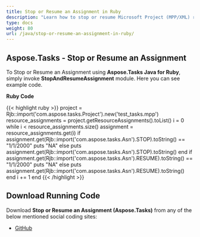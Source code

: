 ```yaml
---
title: Stop or Resume an Assignment in Ruby
description: "Learn how to stop or resume Microsoft Project (MPP/XML) resource assignments using Aspose.Tasks Java for Ruby."
type: docs
weight: 80
url: /java/stop-or-resume-an-assignment-in-ruby/
---
```


## **Aspose.Tasks - Stop or Resume an Assignment**
To Stop or Resume an Assignment using **Aspose.Tasks Java for Ruby**, simply invoke **StopAndResumeAssignment** module. Here you can see example code.

**Ruby Code**

{{< highlight ruby >}}
project = Rjb::import('com.aspose.tasks.Project').new('test_tasks.mpp')
resource_assignments = project.getResourceAssignments().toList()
i = 0
while i < resource_assignments.size()
  assignment = resource_assignments.get(i)
  if assignment.get(Rjb::import('com.aspose.tasks.Asn').STOP).toString() == "1/1/2000"
    puts "NA"
  else
     puts assignment.get(Rjb::import('com.aspose.tasks.Asn').STOP).toString()
  end
  if assignment.get(Rjb::import('com.aspose.tasks.Asn').RESUME).toString() == "1/1/2000"
    puts "NA"
  else
    puts assignment.get(Rjb::import('com.aspose.tasks.Asn').RESUME).toString()
  end
  i += 1
end
{{< /highlight >}}

## **Download Running Code**
Download **Stop or Resume an Assignment (Aspose.Tasks)** from any of the below mentioned social coding sites:

- [GitHub](https://github.com/aspose-tasks/Aspose.Tasks-for-Java/blob/master/Plugins/Aspose_Tasks_Java_for_Ruby/lib/asposetasksjava/ResourceAssignments/stopandresumeassignment.rb)
